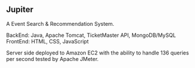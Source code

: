 ## Jupiter

A Event Search & Recommendation System.

BackEnd: Java, Apache Tomcat, TicketMaster API, MongoDB/MySQL
FrontEnd: HTML, CSS, JavaScript

Server side deployed to Amazon EC2 with the ability to handle 136 queries per second tested by Apache JMeter.
